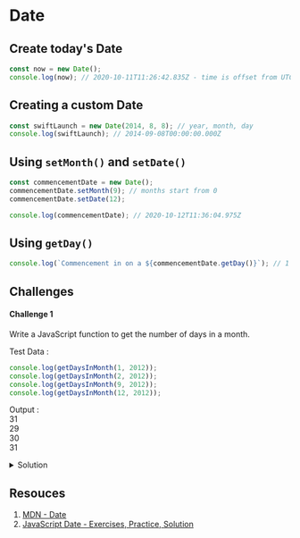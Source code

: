 # Date 

## Create today's Date 

```javascript 
const now = new Date(); 
console.log(now); // 2020-10-11T11:26:42.835Z - time is offset from UTC 
```

## Creating a custom Date 

```javascript 
const swiftLaunch = new Date(2014, 8, 8); // year, month, day
console.log(swiftLaunch); // 2014-09-08T00:00:00.000Z
```

## Using `setMonth()` and `setDate()`

```javascript 
const commencementDate = new Date(); 
commencementDate.setMonth(9); // months start from 0 
commencementDate.setDate(12); 

console.log(commencementDate); // 2020-10-12T11:36:04.975Z
```

## Using `getDay()`

```javascript 
console.log(`Commencement in on a ${commencementDate.getDay()}`); // 1 is Monday
```

## Challenges 

#### Challenge 1 

Write a JavaScript function to get the number of days in a month.

Test Data :
```javascript 
console.log(getDaysInMonth(1, 2012));
console.log(getDaysInMonth(2, 2012));
console.log(getDaysInMonth(9, 2012));
console.log(getDaysInMonth(12, 2012));
```

Output :  
31  
29  
30  
31  

<details> 
  <summary>Solution</summary> 

```javascipt 
function getDaysInMonth(month, year) {
  let date = new Date(year, month, 0); // last day is represented by 0
  return date.getDate(); 
}

console.log(getDaysInMonth(1, 2012)); // 31
console.log(getDaysInMonth(2, 2012)); // 29
console.log(getDaysInMonth(9, 2012)); // 30
console.log(getDaysInMonth(12, 2012));// 31
console.log(getDaysInMonth(10, 2020)); // 31
```
  
</details> 

## Resouces 

1. [MDN - Date](https://developer.mozilla.org/en-US/docs/Web/JavaScript/Reference/Global_Objects/Date)
1. [JavaScript Date - Exercises, Practice, Solution
](https://www.w3resource.com/javascript-exercises/javascript-date-exercises.php)

